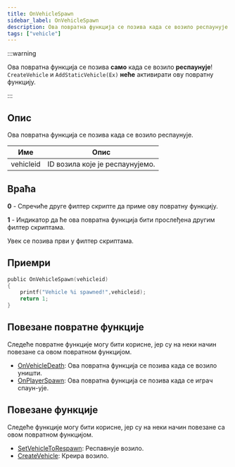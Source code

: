 ```yaml
---
title: OnVehicleSpawn
sidebar_label: OnVehicleSpawn
description: Ова повратна функција се позива када се возило респаунује.
tags: ["vehicle"]
---
```


:::warning

Ова повратна функција се позива **само** када се возило **респаунује**! `CreateVehicle` и `AddStaticVehicle(Ex)` **неће** активирати ову повратну функцију.

:::

## Опис

Ова повратна функција се позива када се возило респаунује.

| Име       | Опис                                |
| --------- | ----------------------------------- |
| vehicleid | ID возила које је респаунујемо.     |

## Враћа

**0** - Спречиће друге филтер скрипте да приме ову повратну функцију.

**1** - Индикатор да ће ова повратна функција бити прослеђена другим филтер скриптама.

Увек се позива први у филтер скриптама.

## Приемри

```c
public OnVehicleSpawn(vehicleid)
{
    printf("Vehicle %i spawned!",vehicleid);
    return 1;
}
```

## Повезане повратне функције

Следеће повратне функције могу бити корисне, јер су на неки начин повезане са овом повратном функцијом.


- [OnVehicleDeath](OnVehicleDeath): Ова повратна функција се позива када се возило уништи.
- [OnPlayerSpawn](OnPlayerSpawn): Ова повратна функција се позива када се играч спаун-ује.

## Повезане функције

Следеће функције могу бити корисне, јер су на неки начин повезане са овом повратном функцијом.

- [SetVehicleToRespawn](../functions/SetVehicleToRespawn): Респавнује возило.
- [CreateVehicle](../functions/CreateVehicle): Креира возило.
